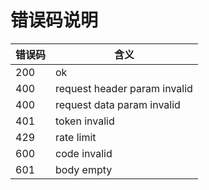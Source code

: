 # 错误码说明

| 错误码 | 含义                         |
| ------ | ---------------------------- |
| 200    | ok                           |
| 400    | request header param invalid |
| 400    | request data param invalid   |
| 401    | token invalid                |
| 429    | rate limit                   |
| 600    | code invalid                 |
| 601    | body empty                   |